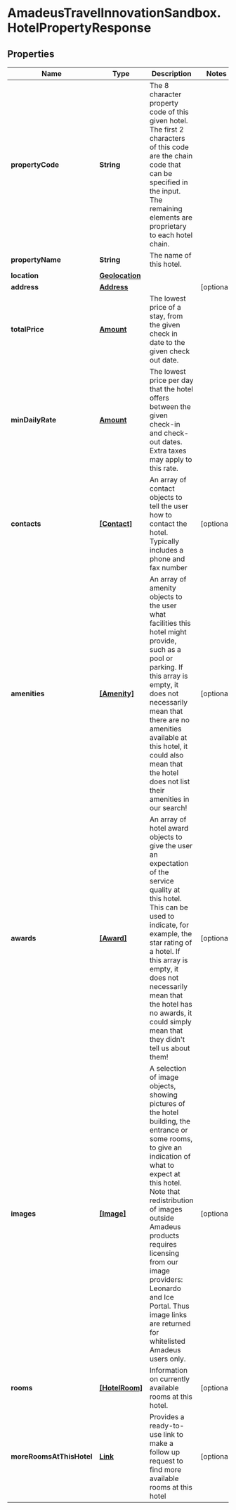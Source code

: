 # AmadeusTravelInnovationSandbox.HotelPropertyResponse

## Properties
Name | Type | Description | Notes
------------ | ------------- | ------------- | -------------
**propertyCode** | **String** | The 8 character property code of this given hotel. The first 2 characters of this code are the chain code that can be specified in the input. The remaining elements are proprietary to each hotel chain. | 
**propertyName** | **String** | The name of this hotel. | 
**location** | [**Geolocation**](Geolocation.md) |  | 
**address** | [**Address**](Address.md) |  | [optional] 
**totalPrice** | [**Amount**](Amount.md) | The lowest price of a stay, from the given check in date to the given check out date. | 
**minDailyRate** | [**Amount**](Amount.md) | The lowest price per day that the hotel offers between the given check-in and check-out dates. Extra taxes may apply to this rate. | 
**contacts** | [**[Contact]**](Contact.md) | An array of contact objects to tell the user how to contact the hotel. Typically includes a phone and fax number | [optional] 
**amenities** | [**[Amenity]**](Amenity.md) | An array of amenity objects to the user what facilities this hotel might provide, such as a pool or parking.  If this array is empty, it does not necessarily mean that there are no amenities available at this hotel, it could also mean that the hotel does not list their amenities in our search!  | [optional] 
**awards** | [**[Award]**](Award.md) | An array of hotel award objects to give the user an expectation of the service quality at this hotel. This can be used to indicate, for example, the star rating of a hotel. If this array is empty, it does not necessarily mean that the hotel has no awards, it could simply mean that they didn&#39;t tell us about them! | [optional] 
**images** | [**[Image]**](Image.md) | A selection of image objects, showing pictures of the hotel building, the entrance or some rooms, to give an indication of what to expect at this hotel. Note that redistribution of images outside Amadeus products requires licensing from our image providers: Leonardo and Ice Portal. Thus image links are returned for whitelisted Amadeus users only. | [optional] 
**rooms** | [**[HotelRoom]**](HotelRoom.md) | Information on currently available rooms at this hotel. | [optional] 
**moreRoomsAtThisHotel** | [**Link**](Link.md) | Provides a ready-to-use link to make a follow up request to find more available rooms at this hotel | [optional] 


